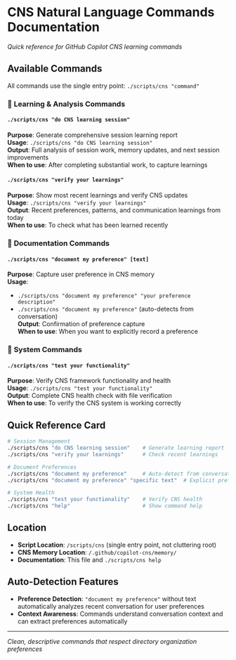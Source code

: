 # CNS Natural Language Commands Documentation
*Quick reference for GitHub Copilot CNS learning commands*

## Available Commands

All commands use the single entry point: `./scripts/cns "command"`

### 🧠 **Learning & Analysis Commands**

#### `./scripts/cns "do CNS learning session"`
**Purpose**: Generate comprehensive session learning report  
**Usage**: `./scripts/cns "do CNS learning session"`  
**Output**: Full analysis of session work, memory updates, and next session improvements  
**When to use**: After completing substantial work, to capture learnings

#### `./scripts/cns "verify your learnings"`
**Purpose**: Show most recent learnings and verify CNS updates  
**Usage**: `./scripts/cns "verify your learnings"`  
**Output**: Recent preferences, patterns, and communication learnings from today  
**When to use**: To check what has been learned recently

### 📝 **Documentation Commands**

#### `./scripts/cns "document my preference" [text]`
**Purpose**: Capture user preference in CNS memory  
**Usage**: 
- `./scripts/cns "document my preference" "your preference description"`
- `./scripts/cns "document my preference"` (auto-detects from conversation)  
**Output**: Confirmation of preference capture  
**When to use**: When you want to explicitly record a preference

### 🔧 **System Commands**

#### `./scripts/cns "test your functionality"`
**Purpose**: Verify CNS framework functionality and health  
**Usage**: `./scripts/cns "test your functionality"`  
**Output**: Complete CNS health check with file verification  
**When to use**: To verify the CNS system is working correctly

## Quick Reference Card

```bash
# Session Management
./scripts/cns "do CNS learning session"    # Generate learning report
./scripts/cns "verify your learnings"      # Check recent learnings

# Document Preferences  
./scripts/cns "document my preference"     # Auto-detect from conversation
./scripts/cns "document my preference" "specific text"  # Explicit preference

# System Health
./scripts/cns "test your functionality"    # Verify CNS health
./scripts/cns "help"                       # Show command help
```

## Location
- **Script Location**: `/scripts/cns` (single entry point, not cluttering root)
- **CNS Memory Location**: `/.github/copilot-cns/memory/`
- **Documentation**: This file and `./scripts/cns help`

## Auto-Detection Features
- **Preference Detection**: `"document my preference"` without text automatically analyzes recent conversation for user preferences
- **Context Awareness**: Commands understand conversation context and can extract preferences automatically

---
*Clean, descriptive commands that respect directory organization preferences*
